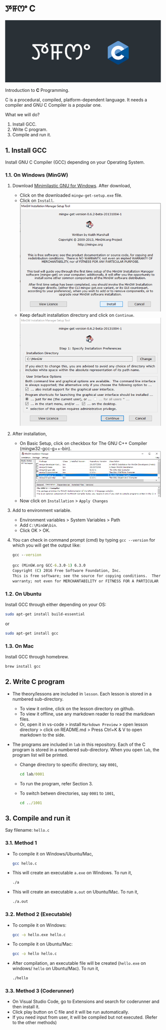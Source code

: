# ꯇꯝꯁꯦ C

![logo](./images/tamse_logo_c.png)

Introduction to **C** Programming.

C is a procedural, compiled, platform-dependent language. It needs a compiler and GNU C Compiler is a popular one.

What we will do?

1. Install GCC.
2. Write C program.
3. Compile and run it.

## 1. Install GCC

Install GNU C Compiler (GCC) depending on your Operating System.

### 1.1. On Windows (MinGW)

1. Download [Minimilastic GNU for Windows](https://sourceforge.net/projects/mingw/files/latest/download). After download,
   - Click on the downloaded `mingw-get-setup.exe` file.
   - Click on `Install`.
     ![install](./images/1_install.png)
   - Keep default installation directory and click on `Continue`.
     ![install](./images/2_continue.png)
2. After installation,
   - On Basic Setup, click on checkbox for The GNU C++ Compiler (mingw32-gcc-g++-bin).
     ![install](./images/3_setup.png)
   - Now click on `Installation` > `Apply Changes`
3. Add to environment variable.
   - Environment variables > System Variables > Path
   - Add `C:\MinGW\bin`.
   - Click OK > OK.
4. You can check in command prompt (cmd) by typing `gcc --version` for which you will get the output like:

   ```cmd
   gcc --version

   gcc (MinGW.org GCC-6.3.0-1) 6.3.0
   Copyright (C) 2016 Free Software Foundation, Inc.
   This is free software; see the source for copying conditions.  There is NO
   warranty; not even for MERCHANTABILITY or FITNESS FOR A PARTICULAR PURPOSE.
   ```

### 1.2. On Ubuntu

Install GCC through either depending on your OS:

```bash
sudo apt-get install build-essential
```

or

```bash
sudo apt-get install gcc
```

### 1.3. On Mac

Install GCC through homebrew.

```zsh
brew install gcc
```

## 2. Write C program

- The theory/lessons are included in `lesson`. Each lesson is stored in a numbered sub-directory.
  - To view it online, click on the lesson directory on github.
  - To view it offline, use any markdown reader to read the markdown files.
  - Or, open it in vs-code > install `Markdown Preview` > open lesson directory > click on README.md > Press Ctrl+K & V to open markdown to the side.
- The programs are included in `lab` in this repository. Each of the C program is stored in a numbered sub-directory. When you open `lab`, the program list will be printed.

  - Change directory to specific directory, say `0001`,

    ```cmd
    cd lab/0001
    ```

  - To run the program, refer Section 3.
  - To switch betwen directories, say `0001` to `1001`,

    ```cmd
    cd ../1001
    ```

## 3. Compile and run it

Say filename: `hello.c`

### 3.1. Method 1

- To compile it on Windows/Ubuntu/Mac,

  ```bash
  gcc hello.c
  ```

- This will create an executable `a.exe` on Windows. To run it,

  ```bash
  ./a
  ```

- This will create an executable `a.out` on Ubuntu/Mac. To run it,

  ```sh
  ./a.out
  ```

### 3.2. Method 2 (Executable)

- To compile it on Windows:

  ```bash
  gcc -o hello.exe hello.c
  ```

- To compile it on Ubuntu/Mac:

  ```bash
  gcc -o hello hello.c
  ```

- After compilation, an executable file will be created (`hello.exe` on windows/ `hello` on Ubuntu/Mac). To run it,

  ```bash
  ./hello
  ```

### 3.3. Method 3 (Coderunner)

- On Visual Studio Code, go to Extensions and search for coderunner and then install it.
- Click play button on C file and it will be run automatically.
- If you need input from user, it will be compiled but not executed. (Refer to the other methods)
